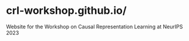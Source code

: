 # crl-workshop.github.io/
Website for the Workshop on Causal Representation Learning at NeurIPS 2023
